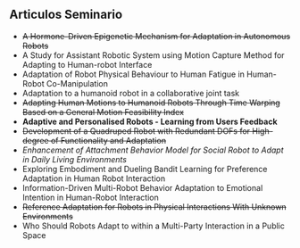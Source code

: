 ## Articulos Seminario

- ~~A Hormone-Driven Epigenetic Mechanism for Adaptation in Autonomous Robots~~
- A Study for Assistant Robotic System using Motion Capture Method for Adapting to Human-robot Interface
- Adaptation of Robot Physical Behaviour to Human Fatigue in Human-Robot Co-Manipulation
- Adaptation to a humanoid robot in a collaborative joint task
- ~~Adapting Human Motions to Humanoid Robots Through Time Warping Based on a General Motion Feasibility Index~~
- **Adaptive and Personalised Robots - Learning from Users Feedback**
- ~~Development of a Quadruped Robot with Redundant DOFs for High-degree of Functionality and Adaptation~~
- *Enhancement of Attachment Behavior Model for Social Robot to Adapt in Daily Living Environments*
- Exploring Embodiment and Dueling Bandit Learning for Preference Adaptation in Human Robot Interaction
- Information-Driven Multi-Robot Behavior Adaptation to Emotional Intention in Human-Robot Interaction
- ~~Reference Adaptation for Robots in Physical Interactions With Unknown Environments~~
- Who Should Robots Adapt to within a Multi-Party Interaction in a Public Space
